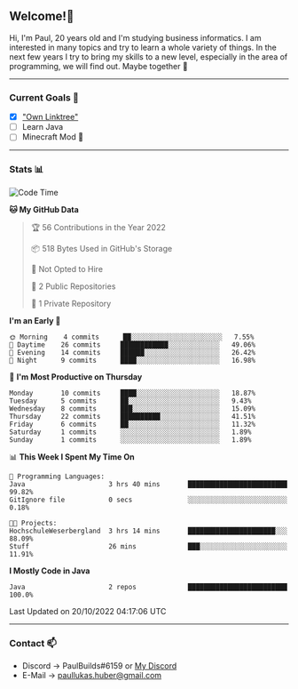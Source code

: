 ## Welcome!👋

Hi, I'm Paul, 20 years old and I'm studying business informatics. I am interested in many topics and try to learn a whole variety of things. In the next few years I try to bring my skills to a new level, especially in the area of programming, we will find out.
Maybe together 🤙

---
### Current Goals 🥅

- [X] ["Own Linktree"](https://paul-lukashuber.de/)
- [ ] Learn Java
- [ ] Minecraft Mod 👀

---
### Stats 📊

<!--START_SECTION:waka-->
![Code Time](http://img.shields.io/badge/Code%20Time-29%20hrs%2013%20mins-blue)

**🐱 My GitHub Data** 

> 🏆 56 Contributions in the Year 2022
 > 
> 📦 518 Bytes Used in GitHub's Storage 
 > 
> 🚫 Not Opted to Hire
 > 
> 📜 2 Public Repositories 
 > 
> 🔑 1 Private Repository 
 > 
**I'm an Early 🐤** 

```text
🌞 Morning    4 commits      ██░░░░░░░░░░░░░░░░░░░░░░░   7.55% 
🌆 Daytime    26 commits     ████████████░░░░░░░░░░░░░   49.06% 
🌃 Evening    14 commits     ██████░░░░░░░░░░░░░░░░░░░   26.42% 
🌙 Night      9 commits      ████░░░░░░░░░░░░░░░░░░░░░   16.98%

```
📅 **I'm Most Productive on Thursday** 

```text
Monday       10 commits     ████░░░░░░░░░░░░░░░░░░░░░   18.87% 
Tuesday      5 commits      ██░░░░░░░░░░░░░░░░░░░░░░░   9.43% 
Wednesday    8 commits      ███░░░░░░░░░░░░░░░░░░░░░░   15.09% 
Thursday     22 commits     ██████████░░░░░░░░░░░░░░░   41.51% 
Friday       6 commits      ██░░░░░░░░░░░░░░░░░░░░░░░   11.32% 
Saturday     1 commits      ░░░░░░░░░░░░░░░░░░░░░░░░░   1.89% 
Sunday       1 commits      ░░░░░░░░░░░░░░░░░░░░░░░░░   1.89%

```


📊 **This Week I Spent My Time On** 

```text
💬 Programming Languages: 
Java                     3 hrs 40 mins       █████████████████████████   99.82% 
GitIgnore file           0 secs              ░░░░░░░░░░░░░░░░░░░░░░░░░   0.18%

🐱‍💻 Projects: 
HochschuleWeserbergland  3 hrs 14 mins       ██████████████████████░░░   88.09% 
Stuff                    26 mins             ███░░░░░░░░░░░░░░░░░░░░░░   11.91%

```

**I Mostly Code in Java** 

```text
Java                     2 repos             █████████████████████████   100.0%

```



 Last Updated on 20/10/2022 04:17:06 UTC
<!--END_SECTION:waka-->

---
### Contact 📫

* Discord -> PaulBuilds#6159 or [My Discord](https://discord.gg/7kq6UnB)
* E-Mail -> paullukas.huber@gmail.com
